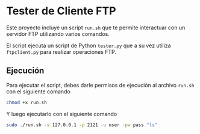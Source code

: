 # Tester de Cliente FTP

Este proyecto incluye un script `run.sh` que te permite interactuar con un servidor FTP utilizando varios comandos. 

El script ejecuta un script de Python `tester.py` que a su vez utiliza `ftpclient.py` para realizar operaciones FTP.

## Ejecución

Para ejecutar el script, debes darle permisos de ejecución al archivo `run.sh` con el siguiente comando

  ```bash
chmod +x run.sh
   ```

Y luego ejecutarlo con el siguiente comando

  ```bash
sudo ./run.sh -s 127.0.0.1 -p 2121 -u user -pw pass "ls" 
```
